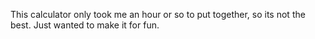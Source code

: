 This calculator only took me an hour or so to put together, so its not the best. Just wanted to make it for fun.
